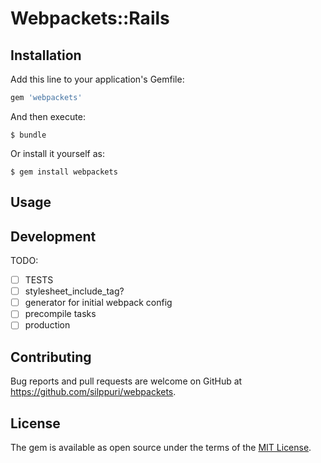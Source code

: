 # Webpackets::Rails

## Installation

Add this line to your application's Gemfile:

```ruby
gem 'webpackets'
```

And then execute:

    $ bundle

Or install it yourself as:

    $ gem install webpackets

## Usage

## Development

TODO:
- [ ] TESTS
- [ ] stylesheet_include_tag?
- [ ] generator for initial webpack config
- [ ] precompile tasks
- [ ] production

## Contributing

Bug reports and pull requests are welcome on GitHub at https://github.com/silppuri/webpackets.

## License

The gem is available as open source under the terms of the [MIT License](http://opensource.org/licenses/MIT).

